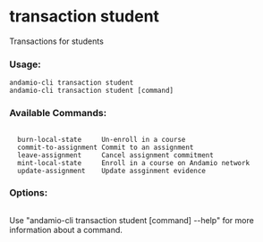 # transaction student
Transactions for students

### Usage:
```
andamio-cli transaction student
andamio-cli transaction student [command]
```

### Available Commands:
```

  burn-local-state     Un-enroll in a course
  commit-to-assignment Commit to an assignment
  leave-assignment     Cancel assignment commitment
  mint-local-state     Enroll in a course on Andamio network
  update-assignment    Update assginment evidence
```

### Options:
```

```

Use "andamio-cli transaction student [command] --help" for more information about a command.

